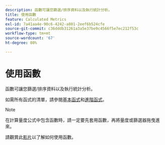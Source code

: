 ```yaml
---
description: 函數可讓您篩選/排序資料以及執行統計分析。
title: 使用函數
feature: Calculated Metrics
exl-id: 7a41aa4e-90c6-4242-a801-2eef6b524cfe
source-git-commit: c36dddb31261a3a5e37be9c4566f5e7ec212f53c
workflow-type: tm+mt
source-wordcount: '67'
ht-degree: 80%

---
```


# 使用函數

函數可讓您篩選/排序資料以及執行統計分析。

如需所有函式的清單，請參閱[基本函式](/help/components/calc-metrics/cm-functions.md)和[進階函式](/help/components/calc-metrics/cm-adv-functions.md)。

>[!NOTE]
>
>在計算量度公式中包含函數時，請一定要先套用函數，再將量度或篩選器拖曳進來。

請觀賞此[影片](https://youtu.be/SSyWvomnewI)以了解如何使用函數。
